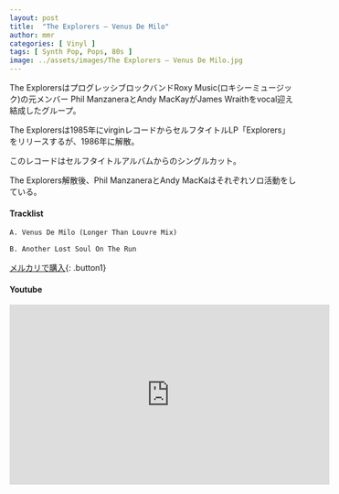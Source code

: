 ```yaml
---
layout: post
title:  "The Explorers – Venus De Milo"
author: mmr
categories: [ Vinyl ]
tags: [ Synth Pop, Pops, 80s ]
image: ../assets/images/The Explorers – Venus De Milo.jpg
---
```


The ExplorersはプログレッシブロックバンドRoxy Music(ロキシーミュージック)の元メンバー Phil ManzaneraとAndy MacKayがJames Wraithをvocal迎え結成したグループ。

The Explorersは1985年にvirginレコードからセルフタイトルLP「Explorers」をリリースするが、1986年に解散。

このレコードはセルフタイトルアルバムからのシングルカット。

The Explorers解散後、Phil ManzaneraとAndy MacKaはそれぞれソロ活動をしている。

#### Tracklist
```md
A. Venus De Milo (Longer Than Louvre Mix)

B. Another Lost Soul On The Run
```

[メルカリで購入](https://jp.mercari.com/item/m58909322462?afid=6142608987){: .button1}

#### Youtube 
<iframe width="560" height="315" src="https://www.youtube.com/embed/BMW7ms2xEQs?si=q0F1qC3bjvHvvkxf" title="YouTube video player" frameborder="0" allow="accelerometer; autoplay; clipboard-write; encrypted-media; gyroscope; picture-in-picture; web-share" referrerpolicy="strict-origin-when-cross-origin" allowfullscreen></iframe>